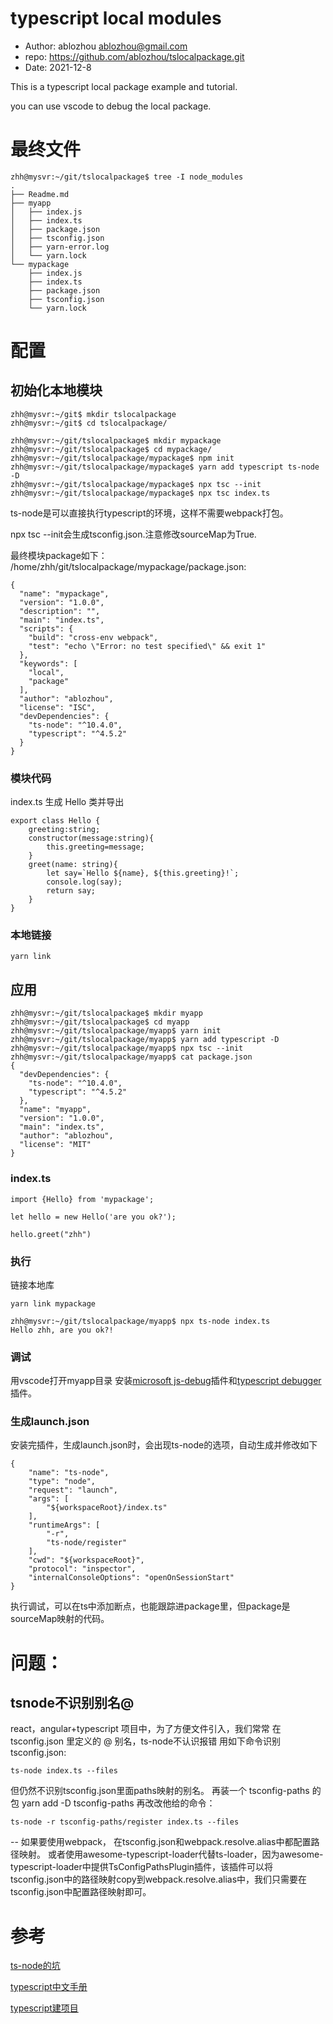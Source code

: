 # typescript local modules
- Author: ablozhou <ablozhou@gmail.com>
- repo: https://github.com/ablozhou/tslocalpackage.git
- Date: 2021-12-8

This is a typescript local package example and tutorial.

you can use vscode to debug the local package.

# 最终文件
```
zhh@mysvr:~/git/tslocalpackage$ tree -I node_modules
.
├── Readme.md
├── myapp
│   ├── index.js
│   ├── index.ts
│   ├── package.json
│   ├── tsconfig.json
│   ├── yarn-error.log
│   └── yarn.lock
└── mypackage
    ├── index.js
    ├── index.ts
    ├── package.json
    ├── tsconfig.json
    └── yarn.lock
```

# 配置

## 初始化本地模块
```
zhh@mysvr:~/git$ mkdir tslocalpackage
zhh@mysvr:~/git$ cd tslocalpackage/

zhh@mysvr:~/git/tslocalpackage$ mkdir mypackage
zhh@mysvr:~/git/tslocalpackage$ cd mypackage/
zhh@mysvr:~/git/tslocalpackage/mypackage$ npm init
zhh@mysvr:~/git/tslocalpackage/mypackage$ yarn add typescript ts-node -D
zhh@mysvr:~/git/tslocalpackage/mypackage$ npx tsc --init
zhh@mysvr:~/git/tslocalpackage/mypackage$ npx tsc index.ts
```
ts-node是可以直接执行typescript的环境，这样不需要webpack打包。

npx tsc --init会生成tsconfig.json.注意修改sourceMap为True.

最终模块package如下：
/home/zhh/git/tslocalpackage/mypackage/package.json:
```
{
  "name": "mypackage",
  "version": "1.0.0",
  "description": "",
  "main": "index.ts",
  "scripts": {
    "build": "cross-env webpack",
    "test": "echo \"Error: no test specified\" && exit 1"
  },
  "keywords": [
    "local",
    "package"
  ],
  "author": "ablozhou",
  "license": "ISC",
  "devDependencies": {
    "ts-node": "^10.4.0",
    "typescript": "^4.5.2"
  }
}
```
### 模块代码
index.ts 生成 Hello 类并导出
```
export class Hello {
	greeting:string;
	constructor(message:string){
		this.greeting=message;
	}
	greet(name: string){
		let say=`Hello ${name}, ${this.greeting}!`;
		console.log(say);
		return say;
	}
}
```
### 本地链接
```
yarn link
```

## 应用
```
zhh@mysvr:~/git/tslocalpackage$ mkdir myapp
zhh@mysvr:~/git/tslocalpackage$ cd myapp
zhh@mysvr:~/git/tslocalpackage/myapp$ yarn init
zhh@mysvr:~/git/tslocalpackage/myapp$ yarn add typescript -D
zhh@mysvr:~/git/tslocalpackage/myapp$ npx tsc --init
zhh@mysvr:~/git/tslocalpackage/myapp$ cat package.json
{
  "devDependencies": {
    "ts-node": "^10.4.0",
    "typescript": "^4.5.2"
  },
  "name": "myapp",
  "version": "1.0.0",
  "main": "index.ts",
  "author": "ablozhou",
  "license": "MIT"
}
```
### index.ts
```
import {Hello} from 'mypackage';

let hello = new Hello('are you ok?');

hello.greet("zhh")
```
### 执行
链接本地库
```
yarn link mypackage
```
```
zhh@mysvr:~/git/tslocalpackage/myapp$ npx ts-node index.ts
Hello zhh, are you ok?!
```
### 调试
用vscode打开myapp目录
安装[microsoft js-debug](https://github.com/microsoft/vscode-js-debug)插件和[typescript debugger](https://marketplace.visualstudio.com/items?itemName=kakumei.ts-debug)插件。
### 生成launch.json
安装完插件，生成launch.json时，会出现ts-node的选项，自动生成并修改如下
```
{
    "name": "ts-node",
    "type": "node",
    "request": "launch",
    "args": [
        "${workspaceRoot}/index.ts"
    ],
    "runtimeArgs": [
        "-r",
        "ts-node/register"
    ],
    "cwd": "${workspaceRoot}",
    "protocol": "inspector",
    "internalConsoleOptions": "openOnSessionStart"
}
```

执行调试，可以在ts中添加断点，也能跟踪进package里，但package是sourceMap映射的代码。

# 问题：
## tsnode不识别别名@
 react，angular+typescript 项目中，为了方便文件引入，我们常常 
在 tsconfig.json 里定义的 @ 别名，ts-node不认识报错
用如下命令识别tsconfig.json:
```
ts-node index.ts --files
```
但仍然不识别tsconfig.json里面paths映射的别名。
再装一个 tsconfig-paths 的包
yarn add -D tsconfig-paths
再改改他给的命令：
```
ts-node -r tsconfig-paths/register index.ts --files
```
--
如果要使用webpack，
在tsconfig.json和webpack.resolve.alias中都配置路径映射。
或者使用awesome-typescript-loader代替ts-loader，因为awesome-typescript-loader中提供TsConfigPathsPlugin插件，该插件可以将tsconfig.json中的路径映射copy到webpack.resolve.alias中，我们只需要在tsconfig.json中配置路径映射即可。

# 参考
[ts-node的坑](https://zhuanlan.zhihu.com/p/270592378)

[typescript中文手册](https://typescript.bootcss.com/)

[typescript建项目](https://www.digitalocean.com/community/tutorials/typescript-new-project)
